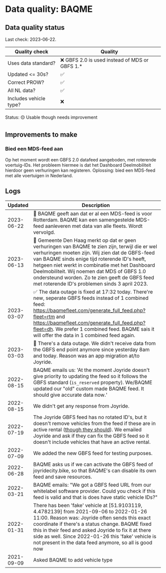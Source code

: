 # Data quality: BAQME

## Data quality status

Last check: 2023-06-22.

| **Quality check**           | **Quality**
| --                          | --          |
| Uses data standard?         | ❌ GBFS 2.0 is used instead of MDS or GBFS 1.*
| Updated <= 30s?             | ✅
| Correct PROW?               | ✅
| All NL data?                | ✅
| Includes vehicle type?      | ❌

Status: 🟡 Usable though needs improvement

## Improvements to make

### Bied een MDS-feed aan

Op het moment wordt een GBFS 2.0 datafeed aangeboden, met roterende voertuig-IDs. Het probleem hiermee is dat het Dashboard Deelmobiliteit hierdoor geen verhuringen kan registeren. Oplossing: bied een MDS-feed met alle voertuigen in Nederland.

## Logs

| Updated    | Description
| ----       | ---
| 2023-06-22 | 🐛 BAQME geeft aan dat er al een MDS-feed is voor Rotterdam. BAQME kan een samengestelde MDS-feed aanleveren met data van alle fleets. Wordt vervolgd.
| 2023-06-13 | 🐛 Gemeente Den Haag merkt op dat er geen verhuringen van BAQME te zien zijn, terwijl die er wel verhuringen moeten zijn. Wij zien dat de GBFS-feed van BAQME sinds enige tijd roterende ID's heeft, hetgeen niet werkt in combinatie met het Dashboard Deelmobiliteit. Wij noemen dat MDS of GBFS 1.0 ondersteund worden. Zo te zien geeft de GBFS feed met roterende ID's problemen sinds 3 april 2023.
| 2023-03-07 | ✅ The data outage is fixed at 17:32 today. There're new, seperate GBFS feeds instead of 1 combined feed: https://baqmefleet.com/generate_full_feed.php?fleet=rtm and https://baqmefleet.com/generate_full_feed.php?fleet=dh. We prefer 1 combined feed. BAQME sais it will offer the data in 1 combined feed again.
| 2023-03-03 | 🐛 There's a data outage. We didn't receive data from the GBFS end point anymore since yesterday 8am and today. Reason was an app migration at/to Joyride.
| 2022-08-15 | BAQME emails us: 'At the moment Joyride doesn't give priority to updating the feed so it follows the GBFS standard (`is_reserved` property). We/BAQME updated our "old" custom made BAQME feed. It should give accurate data now.'
| 2022-08-15 | We didn't get any response from Joyride.
| 2022-07-19 | The Joyride GBFS feed has no rotated ID's, but it doesn't remove vehicles from the feed if these are in active rental ([though they should](https://github.com/NABSA/gbfs/blob/master/gbfs.md#vehicle_statusjson)). We emailed Joyride and ask if they can fix the GBFS feed so it doesn't include vehicles that have an active rental.
| 2022-07-09 | We added the new GBFS feed for testing purposes.
| 2022-06-28 | BAQME asks us if we can activate the GBFS feed of joyridecity.bike, so that BAQME's can disable its own feed and save resources. 
| 2022-03-21 | BAQME emails: "We got a GBFS feed URL from our whitelabel software provider. Could you check if this feed is valid and that is does have static vehicle IDs?"
| 2022-01-31 | There has been 'fake' vehicle at [51.9103119, 4.4782139] from 2021-09-06 to 2022-01-26 11:00. Reason was: Joyride often sends this exact coordinate if there's a status change. BAQME fixed this in their feed and asked Joyride to fix it at there side as well. Since 2022-01-26 this 'fake' vehicle is not present in the data feed anymore, so all is good now
| 2021-09-09 | Asked BAQME to add vehicle type

